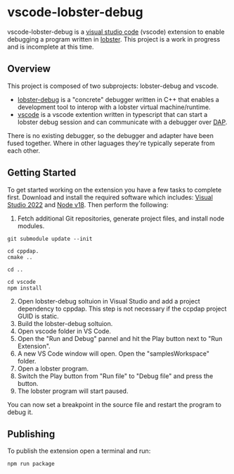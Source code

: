 # vscode-lobster-debug

vscode-lobster-debug is a [visual studio code](https://code.visualstudio.com/Docs/editor/debugging) (vscode) extension to enable debugging a program written in [lobster](https://strlen.com/lobster/). This project is a work in progress and is incomplete at this time.

## Overview

This project is composed of two subprojects: lobster-debug and vscode. 

* [lobster-debug](lobster-debug) is a "concrete" debugger written in C++ that enables a development tool to interop with a lobster virtual machine/runtime. 
* [vscode](vscode) is a vscode extention written in typescript that can start a lobster debug session and can communicate with a debugger over [DAP](https://microsoft.github.io/debug-adapter-protocol/overview).

There is no existing debugger, so the debugger and adapter have been fused together. Where in other laguages they're typically seperate from each other.

## Getting Started
To get started working on the extension you have a few tasks to complete first. Download and install the required software which includes: [Visual Studio 2022](https://visualstudio.microsoft.com/) and [Node v18](https://nodejs.org/en/download). Then perform the following:

1. Fetch additional Git repositories, generate project files, and install node modules.

```
git submodule update --init

cd cppdap.
cmake ..

cd ..

cd vscode
npm install
```

2. Open lobster-debug soltuion in Visual Studio and add a project dependency to cppdap. This step is not necessary if the ccpdap project GUID is static.
3. Build the lobster-debug soltuion.
4. Open vscode folder in VS Code.
5. Open the "Run and Debug" pannel and hit the Play button next to "Run Extension".
6. A new VS Code window will open. Open the "samplesWorkspace" folder.
7. Open a lobster program.
8. Switch the Play button from "Run file" to "Debug file" and press the button.
9. The lobster program will start paused.

You can now set a breakpoint in the source file and restart the program to debug it.

## Publishing

To publish the extension open a terminal and run:

```
npm run package
```

